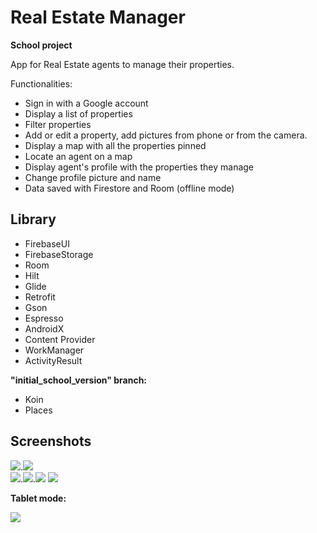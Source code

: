 # Real Estate Manager
**School project**

App for Real Estate agents to manage their properties.

Functionalities:
- Sign in with a Google account
- Display a list of properties
- Filter properties
- Add or edit a property, add pictures from phone or from the camera.
- Display a map with all the properties pinned
- Locate an agent on a map
- Display agent's profile with the properties they manage
- Change profile picture and name
- Data saved with Firestore and Room (offline mode)

## Library

- FirebaseUI
- FirebaseStorage
- Room
- Hilt
- Glide
- Retrofit
- Gson
- Espresso
- AndroidX
- Content Provider
- WorkManager
- ActivityResult

**"initial_school_version" branch:**
 - Koin
 - Places

## Screenshots
![](screenshots/list_properties.png).![](screenshots/property_detail.png)  
![](screenshots/add_address.png).![](screenshots/main_info.png).![](screenshots/add_pictures.png)
![](screenshots/filter.png)

**Tablet mode:**

![](screenshots/tablet.png)



